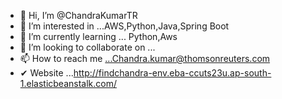 - 👋 Hi, I’m @ChandraKumarTR
- 👀 I’m interested in ...AWS,Python,Java,Spring Boot
- 🌱 I’m currently learning ... Python,Aws
- 💞️ I’m looking to collaborate on ...
- 📫 How to reach me ...Chandra.kumar@thomsonreuters.com
- ✔ Website ...http://findchandra-env.eba-ccuts23u.ap-south-1.elasticbeanstalk.com/

<!---
ChandraKumarTR/ChandraKumarTR is a ✨ special ✨ repository because its `README.md` (this file) appears on your GitHub profile.
You can click the Preview link to take a look at your changes.
--->

